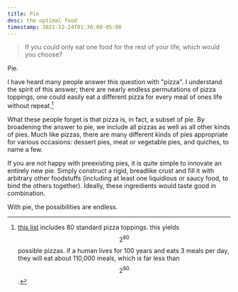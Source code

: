 ```yaml
---
title: Pie
desc: the optimal food
timestamp: 2022-12-24T01:36:00-05:00
---
```


> If you could only eat one food for the rest of your life, which would you choose?

Pie.

I have heard many people answer this question with "pizza". I understand the spirit of this answer; there are nearly endless permutations of pizza toppings, one could easily eat a different pizza for every meal of ones life without repeat.[^1] 

What these people forget is that pizza is, in fact, a subset of pie. By broadening the answer to pie, we include all pizzas as well as all other kinds of pies. Much like pizzas, there are many different kinds of pies appropriate for various occasions: dessert pies, meat or vegetable pies, and quiches, to name a few. 

If you are not happy with preexisting pies, it is quite simple to innovate an entirely new pie. Simply construct a rigid, breadlike crust and fill it with arbitrary other foodstuffs (including at least one liquidious or saucy food, to bind the others together). Ideally, these ingredients would taste good in combination.

With pie, the possibilities are endless.

[^1]: [this list](https://thepizzacalc.com/pizza-toppings-list-4/) includes 80 standard pizza toppings. this yields $$ 2^{80} $$ possible pizzas. if a human lives for 100 years and eats 3 meals per day, they will eat about 110,000 meals, which is far less than $$ 2^{80} $$.

